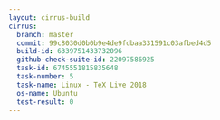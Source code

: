 ```yaml
---
layout: cirrus-build
cirrus:
  branch: master
  commit: 99c8030d0b0b9e4de9fdbaa331591c03afbed4d5
  build-id: 6339751433732096
  github-check-suite-id: 22097586925
  task-id: 6745551815835648
  task-number: 5
  task-name: Linux - TeX Live 2018
  os-name: Ubuntu
  test-result: 0
---
```

